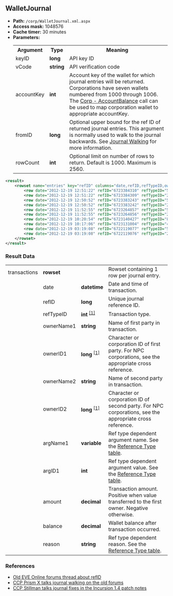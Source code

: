 ## WalletJournal

* __Path:__ ``/corp/WalletJournal.xml.aspx``
* __Access mask:__ 1048576
* __Cache timer:__ 30 minutes
* __Parameters:__
    <table>
        <tbody>
            <tr>
                <th>Argument</th>
                <th>Type</th>
                <th>Meaning</th>
            </tr>
            <tr>
                <td>keyID</td>
                <td><strong>long</strong></td>
                <td>API key ID</td>
            </tr>
            <tr>
                <td>vCode</td>
                <td><strong>string</strong></td>
                <td>API verification code</td>
            <tr>
            <tr>
                <td>accountKey</td>
                <td><strong>int</strong></td>
                <td>
                Account key of the wallet for which journal entries will be returned.  Corporations have seven wallets numbered from 1000 through 1006.
                The <a href="../corp_accountbalance/">Corp - AccountBalance</a> call can be used to map corporation wallet to appropriate accountKey.
                </td>
            <tr>
            <tr>
                <td>fromID</td>
                <td><strong>long</strong></td>
                <td>
                Optional upper bound for the ref ID of returned journal entries.  This argument is normally used to walk to the journal backwards.
                See <a href="../intro/#journal-walking">Journal Walking</a> for more information.
                </td>
            <tr>
            <tr>
                <td>rowCount</td>
                <td><strong>int</strong></td>
                <td>
                Optional limit on number of rows to return.  Default is 1000.  Maximum is 2560.
                </td>
            <tr>
        </tbody>
    </table>

```xml
<result>
    <rowset name="entries" key="refID" columns="date,refID,refTypeID,ownerName1,ownerID1,ownerName2,ownerID2,argName1,argID1,amount,balance,reason">
        <row date="2012-12-19 12:51:22" refID="6723384310" refTypeID="54" ownerName1="trek apace" ownerID1="90251444" ownerName2="Secure Commerce Commission" ownerID2="1000132" argName1="" argID1="0" amount="-17700.00" balance="7140579224.62" reason="" />
        <row date="2012-12-19 12:51:22" refID="6723384309" refTypeID="2" ownerName1="Ilasia Lynn" ownerID1="92690397" ownerName2="trek apace" ownerID2="90251444" argName1="2682037889" argID1="0" amount="1180000.00" balance="7140596924.62" reason="" />
        <row date="2012-12-19 12:50:52" refID="6723383243" refTypeID="54" ownerName1="trek apace" ownerID1="90251444" ownerName2="Secure Commerce Commission" ownerID2="1000132" argName1="" argID1="0" amount="-26550.00" balance="7139416924.62" reason="" />
        <row date="2012-12-19 12:50:52" refID="6723383242" refTypeID="2" ownerName1="Ilasia Lynn" ownerID1="92690397" ownerName2="trek apace" ownerID2="90251444" argName1="2682037615" argID1="0" amount="1770000.00" balance="7139443474.62" reason="" />
        <row date="2012-12-19 11:52:55" refID="6723264857" refTypeID="54" ownerName1="trek apace" ownerID1="90251444" ownerName2="Secure Commerce Commission" ownerID2="1000132" argName1="" argID1="0" amount="-42300.00" balance="7137673474.62" reason="" />
        <row date="2012-12-19 11:52:55" refID="6723264856" refTypeID="2" ownerName1="Pacak Zanjoahir" ownerID1="90500646" ownerName2="trek apace" ownerID2="90251444" argName1="2682011072" argID1="0" amount="2820000.00" balance="7137715774.62" reason="" />
        <row date="2012-12-19 10:20:54" refID="6723140427" refTypeID="80" ownerName1="reygar burnt" ownerID1="1801683792" ownerName2="Secure Commerce Commission" ownerID2="1000132" argName1="62440569" argID1="0" amount="-10000.00" balance="7134895774.62" reason="" />
        <row date="2012-12-19 10:17:06" refID="6723131004" refTypeID="46" ownerName1="trek apace" ownerID1="90251444" ownerName2="Secure Commerce Commission" ownerID2="1000132" argName1="EVE System" argID1="1" amount="-100.00" balance="7134905774.62" reason="" />
        <row date="2012-12-19 03:19:08" refID="6722119077" refTypeID="54" ownerName1="trek apace" ownerID1="90251444" ownerName2="Secure Commerce Commission" ownerID2="1000132" argName1="" argID1="0" amount="-38070.00" balance="7134905874.62" reason="" />
        <row date="2012-12-19 03:19:08" refID="6722119076" refTypeID="2" ownerName1="rusherl" ownerID1="1785921690" ownerName2="trek apace" ownerID2="90251444" argName1="2681763072" argID1="0" amount="2538000.00" balance="7134943944.62" reason="" />
    </rowset>
</result>
```

### Result Data

<table>
    <tbody>
        <tr>
            <td>transactions</td>
            <td><strong>rowset</strong></td>
            <td></td>
            <td>Rowset containing 1 row per journal entry.</td>
        </tr>
        <tr>
            <td></td>
            <td>date</td>
            <td><strong>datetime</strong></td>
            <td>Date and time of transaction.</td>
        </tr>
        <tr>
            <td></td>
            <td>refID</td>
            <td><strong>long</strong></td>
            <td>Unique journal reference ID.</td>
        </tr>
        <tr>
            <td></td>
            <td>refTypeID</td>
            <td>
                <strong>int</strong>
                <sup>
                <a href="../../xmlapi/enumerations/#reference-type">[1]</a>
                </sup>
            </td>
            <td>Transaction type.</td>
        </tr>
        <tr>
            <td></td>
            <td>ownerName1</td>
            <td><strong>string</strong></td>
            <td>Name of first party in transaction.</td>
        </tr>
        <tr>
            <td></td>
            <td>ownerID1</td>
            <td>
                <strong>long</strong>
                <sup>
                <a href="../../sde/mssql_crpNPCCorporations/" title="NPC Corporations table when first party is an NPC Corporation">[1]</a>
                </sup>
            </td>
            <td>Character or corporation ID of first party.  For NPC corporations, see the appropriate cross reference.</td>
        </tr>
        <tr>
            <td></td>
            <td>ownerName2</td>
            <td><strong>string</strong></td>
            <td>Name of second party in transaction.</td>
        </tr>
        <tr>
            <td></td>
            <td>ownerID2</td>
            <td>
                <strong>long</strong>
                <sup>
                <a href="../../sde/mssql_crpNPCCorporations/" title="NPC Corporations table when second party is an NPC Corporation">[1]</a>
                </sup>
            </td>
            <td>Character or corporation ID of second party.  For NPC corporations, see the appropriate cross reference.</td>
        </tr>
        <tr>
            <td></td>
            <td>argName1</td>
            <td><strong>variable</strong></td>
            <td>Ref type dependent argument name.  See the <a href="../../xmlapi/enumerations/#reference-type">Reference Type table</a>.</td>
        </tr>
        <tr>
            <td></td>
            <td>argID1</td>
            <td>
                <strong>int</strong>
            </td>
            <td>Ref type dependent argument value.  See the <a href="../../xmlapi/enumerations/#reference-type">Reference Type table</a>.</td>
        </tr>
        <tr>
            <td></td>
            <td>amount</td>
            <td><strong>decimal</strong></td>
            <td>Transaction amount.  Positive when value transferred to the first owner.  Negative otherwise.</td>
        </tr>
        <tr>
            <td></td>
            <td>balance</td>
            <td><strong>decimal</strong></td>
            <td>Wallet balance after transaction occurred.</td>
        </tr>
        <tr>
            <td></td>
            <td>reason</td>
            <td><strong>string</strong></td>
            <td>Ref type dependent reason.  See the <a href="../../xmlapi/enumerations/#reference-type">Reference Type table</a>.</td>
        </tr>
    </tbody>
</table>

### References

* [Old EVE Online forums thread about refID](http://oldforums.eveonline.com/?a=topic&threadID=764508)
* [CCP Prism X talks journal walking on the old forums](http://oldforums.eveonline.com/?a=topic&threadID=1453360&page=2#60)
* [CCP Stillman talks journal fixes in the Incursion 1.4 patch notes](http://oldforums.eveonline.com/?a=topic&threadID=1490703)
